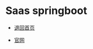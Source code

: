 # Saas springboot

- [退回首页](../README.md)
  
- [官网](https://help.aliyun.com/document_detail/113518.html?spm=a2c4g.11186623.6.583.3d5d3360oynRNT)


